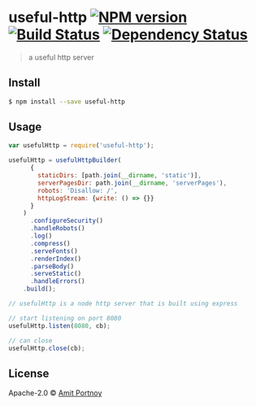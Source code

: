 # useful-http [![NPM version][npm-image]][npm-url] [![Build Status][travis-image]][travis-url] [![Dependency Status][daviddm-image]][daviddm-url]
> a useful http server


## Install

```sh
$ npm install --save useful-http
```


## Usage

```js
var usefulHttp = require('useful-http');

usefulHttp = usefulHttpBuilder(
      {
        staticDirs: [path.join(__dirname, 'static')],
        serverPagesDir: path.join(__dirname, 'serverPages'),
        robots: 'Disallow: /',
        httpLogStream: {write: () => {}}
      }
    )
      .configureSecurity()
      .handleRobots()
      .log()
      .compress()
      .serveFonts()
      .renderIndex()
      .parseBody()
      .serveStatic()
      .handleErrors()
    .build();

// usefulHttp is a node http server that is built using express

// start listening on port 8080
usefulHttp.listen(8080, cb);

// can close
usefulHttp.close(cb);
```

## License

Apache-2.0 © [Amit Portnoy](https://github.com/amitport)


[npm-image]: https://badge.fury.io/js/useful-http.svg
[npm-url]: https://npmjs.org/package/useful-http
[travis-image]: https://travis-ci.org/amitport/useful-http.svg?branch=master
[travis-url]: https://travis-ci.org/amitport/useful-http
[daviddm-image]: https://david-dm.org/amitport/useful-http.svg?theme=shields.io
[daviddm-url]: https://david-dm.org/amitport/useful-http

